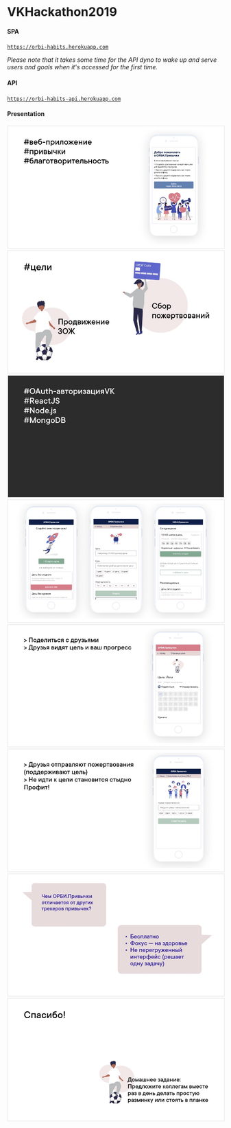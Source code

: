 # VKHackathon2019

#### SPA
[`https://orbi-habits.herokuapp.com`](https://orbi-habits.herokuapp.com)

*Please note that it takes some time for the API dyno to wake up and serve users and goals when it's accessed for the first time.*

#### API
[`https://orbi-habits-api.herokuapp.com`](https://orbi-habits-api.herokuapp.com)


#### Presentation
<kbd>
<img src="/presentation-images/grornlosos_110.001.jpeg" style="border: 2px solid rgba(0,0,0,0.05);" />
</kbd>

<kbd>
<img src="/presentation-images/grornlosos_110.002.jpeg" style="border: 2px solid rgba(0,0,0,0.05);" />
</kbd>

<kbd>
<img src="/presentation-images/grornlosos_110.003.jpeg" style="border: 2px solid rgba(0,0,0,0.05);" />
</kbd>

<kbd>
<img src="/presentation-images/grornlosos_110.004.jpeg" style="border: 2px solid rgba(0,0,0,0.05);" />
</kbd>

<kbd>
<img src="/presentation-images/grornlosos_110.005.jpeg" style="border: 2px solid rgba(0,0,0,0.05);" />
</kbd>

<kbd>
<img src="/presentation-images/grornlosos_110.006.jpeg" style="border: 2px solid rgba(0,0,0,0.05);" />
</kbd>

<kbd>
<img src="/presentation-images/grornlosos_110.007.jpeg" style="border: 2px solid rgba(0,0,0,0.05);" />
</kbd>

<kbd>
<img src="/presentation-images/grornlosos_110.008.jpeg" style="border: 2px solid rgba(0,0,0,0.05);" />
</kbd>